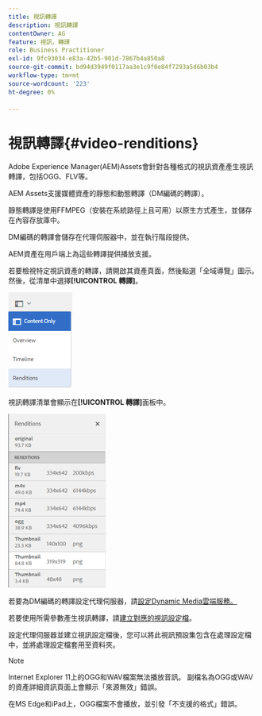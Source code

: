```yaml
---
title: 視訊轉譯
description: 視訊轉譯
contentOwner: AG
feature: 視訊，轉譯
role: Business Practitioner
exl-id: 9fc93034-e83a-42b5-901d-7867b4a850a8
source-git-commit: bd94d3949f0117aa3e1c9f0e84f7293a5d6b03b4
workflow-type: tm+mt
source-wordcount: '223'
ht-degree: 0%

---
```


# 視訊轉譯{#video-renditions}

Adobe Experience Manager(AEM)Assets會針對各種格式的視訊資產產生視訊轉譯，包括OGG、FLV等。

AEM Assets支援媒體資產的靜態和動態轉譯（DM編碼的轉譯）。

靜態轉譯是使用FFMPEG（安裝在系統路徑上且可用）以原生方式產生，並儲存在內容存放庫中。

DM編碼的轉譯會儲存在代理伺服器中，並在執行階段提供。

AEM資產在用戶端上為這些轉譯提供播放支援。

若要檢視特定視訊資產的轉譯，請開啟其資產頁面，然後點選「全域導覽」圖示。 然後，從清單中選擇&#x200B;**[!UICONTROL 轉譯]**。

![chlimage_1-478](assets/chlimage_1-478.png)

視訊轉譯清單會顯示在&#x200B;**[!UICONTROL 轉譯]**&#x200B;面板中。

![chlimage_1-479](assets/chlimage_1-479.png)

若要為DM編碼的轉譯設定代理伺服器，請[設定Dynamic Media雲端服務。](config-dynamic.md)

若要使用所需參數產生視訊轉譯，請[建立對應的視訊設定檔](video-profiles.md)。

設定代理伺服器並建立視訊設定檔後，您可以將此視訊預設集包含在處理設定檔中，並將處理設定檔套用至資料夾。

>[!NOTE]
>
>Internet Explorer 11上的OGG和WAV檔案無法播放音訊。 副檔名為OGG或WAV的資產詳細資訊頁面上會顯示「來源無效」錯誤。
>
>在MS Edge和iPad上，OGG檔案不會播放，並引發「不支援的格式」錯誤。
